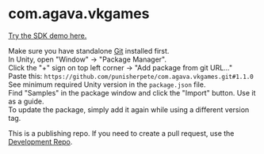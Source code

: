 # com.agava.vkgames
[Try the SDK demo here.](https://vk.com/app8228208)  
  
Make sure you have standalone [Git](https://git-scm.com/downloads) installed first.  
In Unity, open "Window" -> "Package Manager".  
Click the "+" sign on top left corner -> "Add package from git URL..."  
Paste this: `https://github.com/punisherpete/com.agava.vkgames.git#1.1.0`  
See minimum required Unity version in the `package.json` file.  
Find "Samples" in the package window and click the "Import" button. Use it as a guide.  
To update the package, simply add it again while using a different version tag.  
  
This is a publishing repo. If you need to create a pull request, use the [Development Repo](https://github.com/punisherpete/VKGamesUnity).
